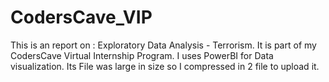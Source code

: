 # CodersCave_VIP
This is an report on : Exploratory Data Analysis - Terrorism. 
It is part of my CodersCave Virtual Internship Program.
I uses PowerBI for Data visualization. Its File was large in size so I compressed in 2 file to upload it.
